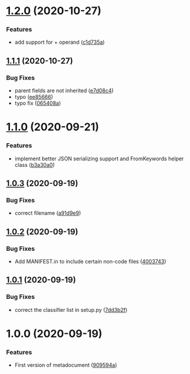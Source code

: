 # [1.2.0](https://gitlab.com/blissfulreboot/python/metadocuments/compare/v1.1.1...v1.2.0) (2020-10-27)


### Features

* add support for + operand ([c1d735a](https://gitlab.com/blissfulreboot/python/metadocuments/commit/c1d735a13e28aa1085cd5c5c07e1b93a79018e4d))

## [1.1.1](https://gitlab.com/blissfulreboot/python/metadocuments/compare/v1.1.0...v1.1.1) (2020-10-27)


### Bug Fixes

* parent fields are not inherited ([e7d08c4](https://gitlab.com/blissfulreboot/python/metadocuments/commit/e7d08c48c527f7316bc16aa7fb65a23809989f75))
* typo ([ee85666](https://gitlab.com/blissfulreboot/python/metadocuments/commit/ee856666a64961839488c0d6a24efa1af6a9bbb6))
* typo fix ([065408a](https://gitlab.com/blissfulreboot/python/metadocuments/commit/065408a69c3eb5e2daea1594db44176401d6a6b4))

# [1.1.0](https://gitlab.com/blissfulreboot/python/metadocuments/compare/v1.0.3...v1.1.0) (2020-09-21)


### Features

* implement better JSON serializing support and FromKeywords helper class ([b3a30a0](https://gitlab.com/blissfulreboot/python/metadocuments/commit/b3a30a0c146b25f20d935fc01d03d001ce3a0c59))

## [1.0.3](https://gitlab.com/blissfulreboot/python/metadocuments/compare/v1.0.2...v1.0.3) (2020-09-19)


### Bug Fixes

* correct filename ([a91d9e9](https://gitlab.com/blissfulreboot/python/metadocuments/commit/a91d9e901ed8a7013af704b3e34078b9f975e488))

## [1.0.2](https://gitlab.com/blissfulreboot/python/metadocuments/compare/v1.0.1...v1.0.2) (2020-09-19)


### Bug Fixes

* Add MANIFEST.in to include certain non-code files ([4003743](https://gitlab.com/blissfulreboot/python/metadocuments/commit/4003743daec72b52d759a4e404a262ba63d75573))

## [1.0.1](https://gitlab.com/blissfulreboot/python/metadocuments/compare/v1.0.0...v1.0.1) (2020-09-19)


### Bug Fixes

* correct the classifier list in setup.py ([7dd3b2f](https://gitlab.com/blissfulreboot/python/metadocuments/commit/7dd3b2fad5c1b18abc3909cba36fab5aa6934cba))

# 1.0.0 (2020-09-19)


### Features

* First version of metadocument ([909594a](https://gitlab.com/blissfulreboot/python/metadocuments/commit/909594abf74568fd4c1515edf9d5ba8c7a58f1b9))
